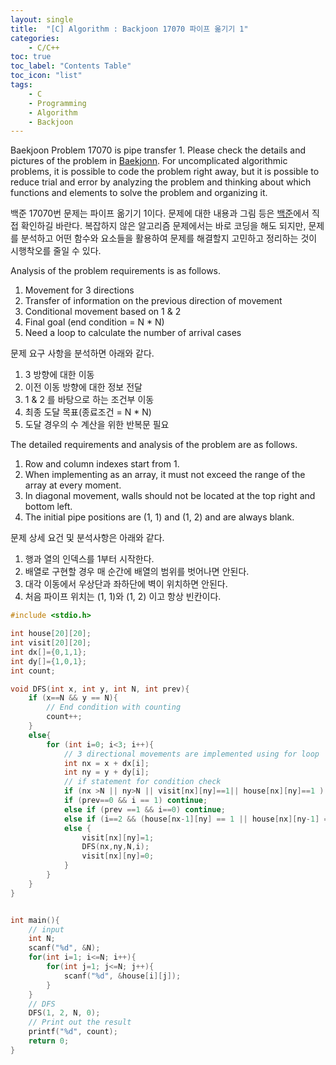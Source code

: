 ```yaml
---
layout: single
title:  "[C] Algorithm : Backjoon 17070 파이프 옮기기 1"
categories:
    - C/C++
toc: true
toc_label: "Contents Table"
toc_icon: "list"
tags: 
    - C
    - Programming
    - Algorithm
	- Backjoon
---
```



Baekjoon Problem 17070 is pipe transfer 1. Please check the details and pictures of the problem in [Baekjonn][백준]. For uncomplicated algorithmic problems, it is possible to code the problem right away, but it is possible to reduce trial and error by analyzing the problem and thinking about which functions and elements to solve the problem and organizing it.


백준 17070번 문제는 파이프 옮기기 1이다. 문제에 대한 내용과 그림 등은 [백준][백준]에서 직접 확인하길 바란다. 복잡하지 않은 알고리즘 문제에서는 바로 코딩을 해도 되지만, 문제를 분석하고 어떤 함수와 요소들을 활용하여 문제를 해결할지 고민하고 정리하는 것이 시행착오를 줄일 수 있다. 


Analysis of the problem requirements is as follows.
1. Movement for 3 directions
2. Transfer of information on the previous direction of movement
3. Conditional movement based on 1 & 2
4. Final goal (end condition = N * N)
5. Need a loop to calculate the number of arrival cases


문제 요구 사항을 분석하면 아래와 같다.  
1. 3 방향에 대한 이동
2. 이전 이동 방향에 대한 정보 전달 
3. 1 & 2 를 바탕으로 하는 조건부 이동 
4. 최종 도달 목표(종료조건 = N * N) 
5. 도달 경우의 수 계산을 위한 반복문 필요 


The detailed requirements and analysis of the problem are as follows.
1. Row and column indexes start from 1.
2. When implementing as an array, it must not exceed the range of the array at every moment.
3. In diagonal movement, walls should not be located at the top right and bottom left.
4. The initial pipe positions are (1, 1) and (1, 2) and are always blank.


문제 상세 요건 및 분석사항은 아래와 같다. 
1. 행과 열의 인덱스를 1부터 시작한다. 
2. 배열로 구현할 경우 매 순간에 배열의 범위를 벗어나면 안된다. 
3. 대각 이동에서 우상단과 좌하단에 벽이 위치하면 안된다. 
4. 처음 파이프 위치는 (1, 1)와 (1, 2) 이고 항상 빈칸이다. 



```c
#include <stdio.h>

int house[20][20];
int visit[20][20];
int dx[]={0,1,1};
int dy[]={1,0,1};
int count;

void DFS(int x, int y, int N, int prev){    
    if (x==N && y == N){
        // End condition with counting
        count++;
    }
    else{
        for (int i=0; i<3; i++){
            // 3 directional movements are implemented using for loop 
            int nx = x + dx[i];
            int ny = y + dy[i];
            // if statement for condition check 
            if (nx >N || ny>N || visit[nx][ny]==1|| house[nx][ny]==1 ) continue;
            if (prev==0 && i == 1) continue;
            else if (prev ==1 && i==0) continue;
            else if (i==2 && (house[nx-1][ny] == 1 || house[nx][ny-1] == 1)) continue;
            else {
                visit[nx][ny]=1; 
                DFS(nx,ny,N,i); 
                visit[nx][ny]=0; 
            }           
        }
    }
}


int main(){
    // input 
    int N;
    scanf("%d", &N);    
    for(int i=1; i<=N; i++){
        for(int j=1; j<=N; j++){
            scanf("%d", &house[i][j]);
        }
    }
    // DFS
    DFS(1, 2, N, 0);
    // Print out the result
    printf("%d", count);
    return 0;
}
```




[백준]: https://www.acmicpc.net/problem/17070
